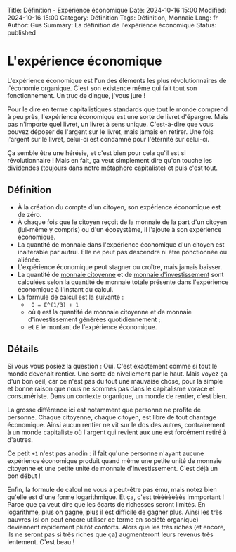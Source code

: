 Title: Définition - Expérience économique
Date: 2024-10-16 15:00
Modified: 2024-10-16 15:00
Category: Définition
Tags: Définition, Monnaie
Lang: fr
Author: Gus
Summary: La définition de l'expérience économique
Status: published

# L'expérience économique

L'expérience économique est l'un des éléments les plus révolutionnaires de l'économie organique.
C'est son existence même qui fait tout son fonctionnement.
Un truc de dingue, j'vous jure !

Pour le dire en terme capitalistiques standards que tout le monde comprend à peu près, l'expérience économique est une sorte de livret d'épargne.
Mais pas n'importe quel livret, un livret à sens unique.
C'est-à-dire que vous pouvez déposer de l'argent sur le livret, mais jamais en retirer.
Une fois l'argent sur le livret, celui-ci est condamné pour l'éternité sur celui-ci.

Ça semble être une hérésie, et c'est bien pour cela qu'il est si révolutionnaire !
Mais en fait, ça veut simplement dire qu'on touche les dividendes (toujours dans notre métaphore capitaliste) et puis c'est tout.

## Définition

* À la création du compte d'un citoyen, son expérience économique est de zéro.
* À chaque fois que le citoyen reçoit de la monnaie de la part d'un citoyen (lui-même y compris) ou d'un écosystème, il l'ajoute à son expérience économique.
* La quantité de monnaie dans l'expérience économique d'un citoyen est inalterable par autrui. Elle ne peut pas descendre ni être ponctionnée ou aliénée.
* L'expérience économique peut stagner ou croître, mais jamais baisser.
* La quantité de [monnaie citoyenne]({filename}/definitions/monnaie-citoyenne.md) et de [monnaie d'investissement]({filename}/definitions/monnaie-d-investissement.md) sont calculées selon la quantité de monnaie totale présente dans l'expérience économique à l'instant du calcul.
* La formule de calcul est la suivante :
    * ``` Q = E^(1/3) + 1```
    * où ```Q``` est la quantité de monnaie citoyenne et de monnaie d'investissement générées quotidiennement ;
    * et ```E``` le montant de l'expérience économique.

## Détails

Si vous vous posiez la question : Oui. C'est exactement comme si tout le monde devenait rentier.
Une sorte de nivellement par le haut.
Mais voyez ça d'un bon oeil, car ce n'est pas du tout une mauvaise chose, pour la simple et bonne raison que nous ne sommes pas dans le capitalisme vorace et consumériste.
Dans un contexte organique, un monde de rentier, c'est bien.

La grosse différence ici est notamment que personne ne profite de personne.
Chaque citoyenne, chaque citoyen, est libre de tout chantage économique.
Ainsi aucun rentier ne vit sur le dos des autres, contrairement à un monde capitaliste où l'argent qui revient aux une est forcément retiré à d'autres.

Ce petit ```+1``` n'est pas anodin : il fait qu'une personne n'ayant aucune expérience économique produit quand même une petite unité de monnaie citoyenne et une petite unité de monnaie d'investissement.
C'est déjà un bon début !

Enfin, la formule de calcul ne vous a peut-être pas ému, mais notez bien qu'elle est d'une forme logarithmique.
Et ça, c'est trèèèèèèès immportant !
Parce que ça veut dire que les écarts de richesses seront limités.
En logarithme, plus on gagne, plus il est difficile de gagner plus.
Ainsi les très pauvres (si on peut encore utiliser ce terme en société organique) deviennent rapidement plutôt conforts.
Alors que les très riches (et encore, ils ne seront pas si très riches que ça) augmenteront leurs revenus très lentement.
C'est beau !
